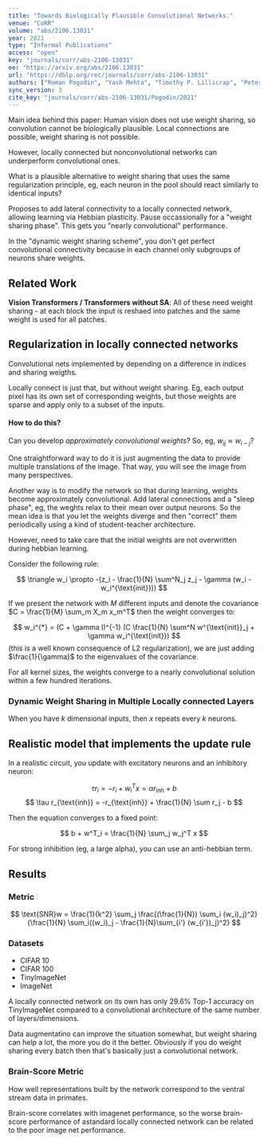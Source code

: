 ```yaml
---
title: "Towards Biologically Plausible Convolutional Networks."
venue: "CoRR"
volume: "abs/2106.13031"
year: 2021
type: "Informal Publications"
access: "open"
key: "journals/corr/abs-2106-13031"
ee: "https://arxiv.org/abs/2106.13031"
url: "https://dblp.org/rec/journals/corr/abs-2106-13031"
authors: ["Roman Pogodin", "Yash Mehta", "Timothy P. Lillicrap", "Peter E. Latham"]
sync_version: 3
cite_key: "journals/corr/abs-2106-13031/Pogodin/2021"
---
```


Main idea behind this paper: Human vision does not use weight sharing, so convolution cannot be biologically plausible. Local connections are possible, weight sharing is not possible.

However, locally connected but nonconvolutional networks can underperform convolutional ones.

What is a plausible alternative to weight sharing that uses the same regularization principle, eg, each neuron in the pool should react similarly to identical inputs?

Proposes to add lateral connectivity to a locally connected network, allowing learning via Hebbian plasticity. Pause occassionally for a "weight sharing phase". This gets you "nearly convolutional" performance.

In the "dynamic weight sharing scheme", you don't get perfect convolutional connectivity because in each channel only subgroups of neurons share weights.

## Related Work

**Vision Transformers / Transformers without SA**: All of these need weight sharing - at each block the input is reshaed into patches and the same weight is used for all patches.

## Regularization in locally connected networks

Convolutional nets implemented by depending on a difference in indices and sharing weigths.

Locally connect is just that, but without weight sharing. Eg, each output pixel has its own set of corresponding weights, but those weights are sparse and apply only to a subset of the inputs.

#### How to do this?

Can you develop *approximately convolutional weights*?  So, eg, $w_{ij} \approx w_{i - j}$?

One straightforward way to do it is just augmenting the data to provide multiple translations of the image. That way, you will see the image from many perspectives.

Another way is to modify the network so that during learning, weights become approximately convolutional. Add lateral connections and a "sleep phase", eg, the weghts relax to their mean over output neurons. So the mean idea is that you let the weights diverge and then "correct" them periodically using a kind of student-teacher architecture.

However, need to take care that the initial weights are not overwritten during hebbian learning.

Consider the following rule:

$$
\triangle w_i \propto -(z_i - \frac{1}{N} \sum^N_j z_j - \gamma (w_i - w_i^{\text{init}}))
$$

If we present the network with $M$ different inputs and denote the covariance $C = \frac{1}{M} \sum_m X_m x_m^T$ then the weight converges to:

$$
w_i^{*} = (C + \gamma I)^{-1} (C \frac{1}{N} \sum^N w^{\text{init}}_j + \gamma w_i^{\text{init}})
$$
(this is a well known consequence of L2 regularization), we are just adding $\frac{1}{\gamma}$ to the eigenvalues of the covariance.

For all kernel sizes, the weights converge to a nearly convolutional solution within a few hundred iterations.

### Dynamic Weight Sharing in Multiple Locally connected Layers

When you have $k$ dimensional inputs, then $x$ repeats every $k$ neurons.

## Realistic model that implements the update rule


In a realistic circuit, you update with excitatory neurons and an inhibitory neuron:

$$
\tau r_i = -r_i + w^T_i x = \alpha r_{\text{inh}} + b
$$
$$
\tau r_{\text{inh}} = -r_{\text{inh}} + \frac{1}{N} \sum r_j - b
$$

Then the equation converges to a fixed point:

$$
b + w^T_i  = \frac{1}{N} \sum_j w_j^T x
$$

For strong inhibition (eg, a large alpha), you can use an anti-hebbian term.


## Results

### Metric

$$
\text{SNR}w = \frac{1}{k^2} \sum_j \frac{(\frac{1}{N}) \sum_i (w_i)_j)^2}{\frac{1}{N} \sum_i((w_i)_j - \frac{1}{N}\sum_{i'} (w_{i'})_j)^2}
$$

### Datasets

 * CIFAR 10
 * CIFAR 100
 * TinyImageNet
 * ImageNet

A locally connected network on its own has only 29.6\% Top-1 accuracy on TinyImageNet compared to a convolutional architecture of the same number of layers/dimensions.

Data augmentatino can improve the situation somewhat, but weight sharing can help a lot, the more you do it the better. Obviously if you do weight sharing every batch then that's basically just a convolutional network.

### Brain-Score Metric

How well representations built by the network correspond to the ventral stream data in primates.

Brain-score correlates with imagenet performance, so the worse brain-score performance of astandard locally connected network can be related to the poor image net performance.
